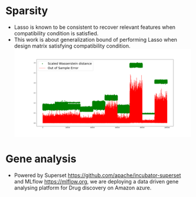 # Sparsity   
* Lasso is known to be consistent to recover relevant features when compatibility condition is satisfied.  
* This work is about generalization bound of performing Lasso when design matrix satisfying compatibility condition. 
![alt text](https://github.com/yiliu1/Gene_Analysing/blob/master/Error_lasso.png)  

# Gene analysis
* Powered by Superset https://github.com/apache/incubator-superset and MLflow https://mlflow.org, we are deploying a data driven gene analysing platform for Drug discovery on Amazon azure.  

